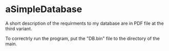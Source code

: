 # aSimpleDatabase

A short description of the requirments to my database are in PDF file at the third variant. 

To correctrly run the program, put the "DB.bin" file to the directory of the main.
